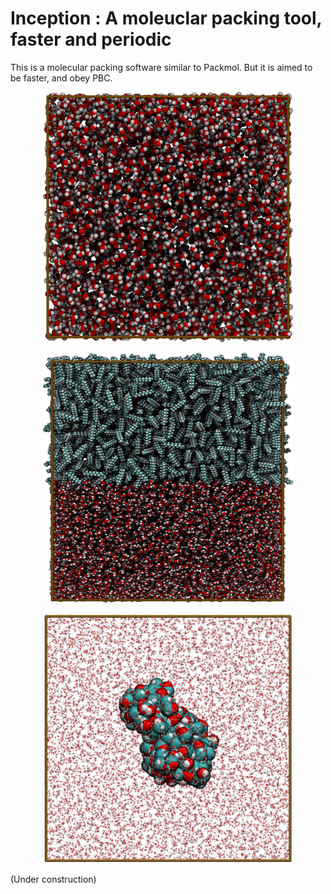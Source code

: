 # Inception : A moleuclar packing tool, faster and periodic

This is a molecular packing software similar to Packmol. But it is aimed to be faster, and obey PBC. 


<p align="center">
  <img width="400" height="400" src="images/pack_water.jpg">
</p>

<p align="center">
  <img width="400" height="400" src="images/interface.jpg">
</p>

<p align="center">
  <img width="400" height="400" src="images/pinned.jpg">
</p>
(Under construction)
